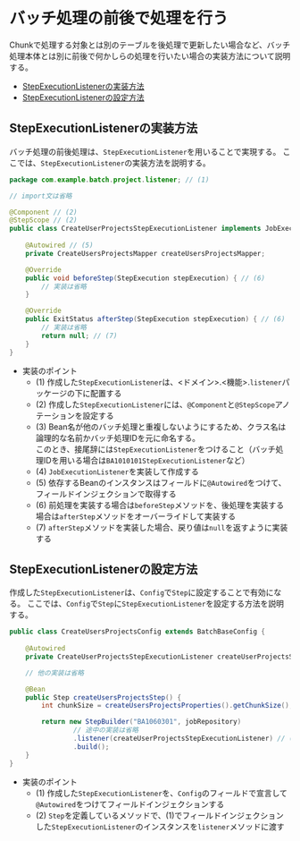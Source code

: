 # バッチ処理の前後で処理を行う

Chunkで処理する対象とは別のテーブルを後処理で更新したい場合など、バッチ処理本体とは別に前後で何かしらの処理を行いたい場合の実装方法について説明する。

- [StepExecutionListenerの実装方法](#stepexecutionlistenerの実装方法)
- [StepExecutionListenerの設定方法](#stepexecutionlistenerの設定方法)

## StepExecutionListenerの実装方法

バッチ処理の前後処理は、`StepExecutionListener`を用いることで実現する。
ここでは、`StepExecutionListener`の実装方法を説明する。

```java
package com.example.batch.project.listener; // (1)

// import文は省略

@Component // (2)
@StepScope // (2)
public class CreateUserProjectsStepExecutionListener implements JobExecutionListener { // (3), (4)
    
    @Autowired // (5)
    private CreateUsersProjectsMapper createUsersProjectsMapper;

    @Override
    public void beforeStep(StepExecution stepExecution) { // (6)
        // 実装は省略
    }

    @Override
    public ExitStatus afterStep(StepExecution stepExecution) { // (6)
        // 実装は省略
        return null; // (7)
    }
}
```

- 実装のポイント
    - (1) 作成した`StepExecutionListener`は、<ドメイン>.<機能>.`listener`パッケージの下に配置する
    - (2) 作成した`StepExecutionListener`には、`@Component`と`@StepScope`アノテーションを設定する
    - (3) Bean名が他のバッチ処理と重複しないようにするため、クラス名は論理的な名前かバッチ処理IDを元に命名する。  
      このとき、接尾辞には`StepExecutionListener`をつけること（バッチ処理IDを用いる場合は`BA1010101StepExecutionListener`など）
    - (4) `JobExecutionListener`を実装して作成する
    - (5) 依存するBeanのインスタンスはフィールドに`@Autowired`をつけて、フィールドインジェクションで取得する
    - (6) 前処理を実装する場合は`beforeStep`メソッドを、後処理を実装する場合は`afterStep`メソッドをオーバーライドして実装する
    - (7) `afterStep`メソッドを実装した場合、戻り値は`null`を返すように実装する

## StepExecutionListenerの設定方法

作成した`StepExecutionListener`は、`Config`で`Step`に設定することで有効になる。
ここでは、`Config`で`Step`に`StepExecutionListener`を設定する方法を説明する。

```java
public class CreateUsersProjectsConfig extends BatchBaseConfig {
    
    @Autowired
    private CreateUserProjectsStepExecutionListener createUserProjectsStepExecutionListener; // (1)

    // 他の実装は省略

    @Bean
    public Step createUsersProjectsStep() {
        int chunkSize = createUsersProjectsProperties().getChunkSize();

        return new StepBuilder("BA1060301", jobRepository)
                // 途中の実装は省略
                .listener(createUserProjectsStepExecutionListener) // (2)
                .build();
    }
}
```

- 実装のポイント
    - (1) 作成した`StepExecutionListener`を、`Config`のフィールドで宣言して`@Autowired`をつけてフィールドインジェクションする
    - (2) `Step`を定義しているメソッドで、(1)でフィールドインジェクションした`StepExecutionListener`のインスタンスを`listener`メソッドに渡す
